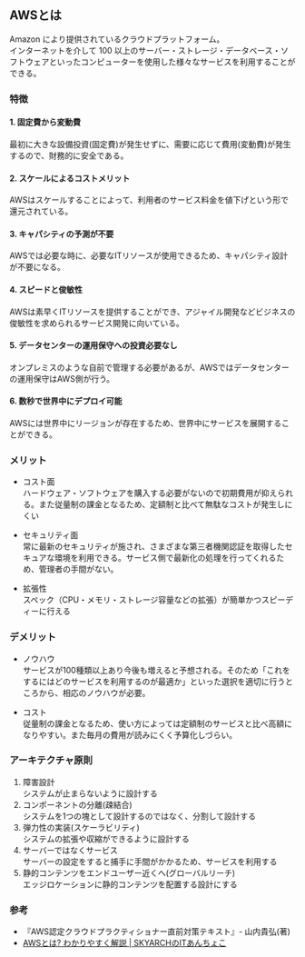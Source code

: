 ## AWSとは
Amazon により提供されているクラウドプラットフォーム。  
インターネットを介して 100 以上のサーバー・ストレージ・データベース・ソフトウェアといったコンピューターを使用した様々なサービスを利用することができる。

### 特徴
#### 1. 固定費から変動費
最初に大きな設備投資(固定費)が発生せずに、需要に応じて費用(変動費)が発生するので、財務的に安全である。

#### 2. スケールによるコストメリット
AWSはスケールすることによって、利用者のサービス料金を値下げという形で還元されている。

#### 3. キャパシティの予測が不要
AWSでは必要な時に、必要なITリソースが使用できるため、キャパシティ設計が不要になる。

#### 4. スピードと俊敏性
AWSは素早くITリソースを提供することができ、アジャイル開発などビジネスの俊敏性を求められるサービス開発に向いている。

#### 5. データセンターの運用保守への投資必要なし
オンプレミスのような自前で管理する必要があるが、AWSではデータセンターの運用保守はAWS側が行う。

#### 6. 数秒で世界中にデプロイ可能
AWSには世界中にリージョンが存在するため、世界中にサービスを展開することができる。

### メリット
- コスト面  
ハードウェア・ソフトウェアを購入する必要がないので初期費用が抑えられる。また従量制の課金となるため、定額制と比べて無駄なコストが発生しにくい

- セキュリティ面  
常に最新のセキュリティが施され、さまざまな第三者機関認証を取得したセキュアな環境を利用できる。サービス側で最新化の処理を行ってくれるため、管理者の手間がない。

- 拡張性  
スペック（CPU・メモリ・ストレージ容量などの拡張）が簡単かつスピーディーに行える

### デメリット
- ノウハウ  
サービスが100種類以上あり今後も増えると予想される。そのため「これをするにはどのサービスを利用するのが最適か」といった選択を適切に行うところから、相応のノウハウが必要。

- コスト  
従量制の課金となるため、使い方によっては定額制のサービスと比べ高額になりやすい。また毎月の費用が読みにくく予算化しづらい。

### アーキテクチャ原則
1. 障害設計  
   システムが止まらないように設計する
2. コンポーネントの分離(疎結合)  
   システムを1つの塊として設計するのではなく、分割して設計する
3. 弾力性の実装(スケーラビリティ)  
   システムの拡張や収縮ができるように設計する
4. サーバーではなくサービス  
   サーバーの設定をすると捕手に手間がかかるため、サービスを利用する
5. 静的コンテンツをエンドユーザー近くへ(グローバルリーチ)  
   エッジロケーションに静的コンテンツを配置する設計にする

### 参考
- 『AWS認定クラウドプラクティショナー直前対策テキスト』- 山内貴弘(著)
- [AWSとは? わかりやすく解説 \| SKYARCHのITあんちょこ](https://www.skyarch.net/column/whataws01/)